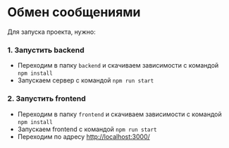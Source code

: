 # Обмен сообщениями

Для запуска проекта, нужно:

### 1. Запустить backend

- Переходим в папку `backend` и скачиваем зависимости с командой `npm install`
- Запускаем сервер с командой `npm run start`

### 2. Запустить frontend

- Переходим в папку `frontend` и скачиваем зависимости с командой `npm install`
- Запускаем frontend с командой `npm run start`
- Переходим по адресу [http://localhost:3000/](http://localhost:3000/)
